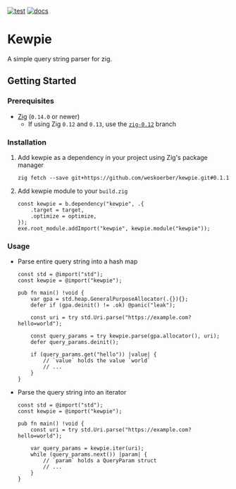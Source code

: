 [![test](https://github.com/weskoerber/kewpie/actions/workflows/test.yaml/badge.svg)](https://github.com/weskoerber/kewpie/actions/workflows/test.yaml)
[![docs](https://github.com/weskoerber/kewpie/actions/workflows/docs.yaml/badge.svg)](https://github.com/weskoerber/kewpie/actions/workflows/docs.yaml)

# Kewpie

A simple query string parser for zig.

## Getting Started

### Prerequisites

- [Zig](https://ziglang.org/download) (`0.14.0` or newer)
    - If using Zig `0.12` and `0.13`, use the [`zig-0.12`](https://github.com/weskoerber/mac_address/tree/zig-0.12) branch

### Installation

1. Add kewpie as a dependency in your project using Zig's package manager

    ```console
    zig fetch --save git+https://github.com/weskoerber/kewpie.git#0.1.1
    ```

2. Add kewpie module to your `build.zig`

    ```zig
    const kewpie = b.dependency("kewpie", .{
        .target = target,
        .optimize = optimize,
    });
    exe.root_module.addImport("kewpie", kewpie.module("kewpie"));
    ```

### Usage

- Parse entire query string into a hash map

    ```zig
    const std = @import("std");
    const kewpie = @import("kewpie");

    pub fn main() !void {
        var gpa = std.heap.GeneralPurposeAllocator(.{}){};
        defer if (gpa.deinit() != .ok) @panic("leak");

        const uri = try std.Uri.parse("https://example.com?hello=world");

        const query_params = try kewpie.parse(gpa.allocator(), uri);
        defer query_params.deinit();

        if (query_params.get("hello")) |value| {
            // `value` holds the value `world`
            // ...
        }
    }
    ```

- Parse the query string into an iterator

    ```zig
    const std = @import("std");
    const kewpie = @import("kewpie");

    pub fn main() !void {
        const uri = try std.Uri.parse("https://example.com?hello=world");

        var query_params = kewpie.iter(uri);
        while (query_params.next()) |param| {
            // `param` holds a QueryParam struct
            // ...
        }
    }
    ```
